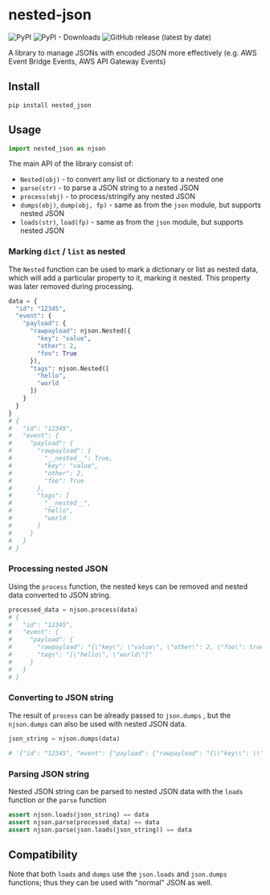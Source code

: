 # nested-json

![PyPI](https://img.shields.io/pypi/v/nested-json?style=flat-square) ![PyPI - Downloads](https://img.shields.io/pypi/dw/nested-json?style=flat-square) ![GitHub release (latest by date)](https://img.shields.io/github/v/release/szikszail/nested-json?style=flat-square)

A library to manage JSONs with encoded JSON more effectively (e.g. AWS Event Bridge Events, AWS API Gateway Events)

## Install

```shell
pip install nested_json
```

## Usage

```python
import nested_json as njson
```

The main API of the library consist of:

* `Nested(obj)` - to convert any list or dictionary to a nested one
* `parse(str)` - to parse a JSON string to a nested JSON
* `process(obj)` - to process/stringify any nested JSON
* `dumps(obj)`,  `dump(obj, fp)` - same as from the `json` module, but supports nested JSON
* `loads(str)`,  `load(fp)` - same as from the `json` module, but supports nested JSON

### Marking `dict` / `list` as nested

The `Nested` function can be used to mark a dictionary or
list as nested data, which will add a particular property to it, 
marking it nested. This property was later removed during processing.

```python
data = {
  "id": "12345",
  "event": {
    "payload": {
      "rawpayload": njson.Nested({
        "key": "value",
        "other": 2,
        "foo": True
      }),
      "tags": njson.Nested([
        "hello",
        "world
      ])
    }
  }
}
# {
#   "id": "12345",
#   "event": {
#     "payload": {
#       "rawpayload": {
#         "__nested__": True,
#         "key": "value",
#         "other": 2,
#         "foo": True
#       },
#       "tags": [
#         "__nested__",
#         "hello",
#         "world
#       ]
#     }
#   }
# }
```

### Processing nested JSON

Using the `process` function, the nested keys can be removed
and nested data converted to JSON string.

```python
processed_data = njson.process(data)
# {
#   "id": "12345",
#   "event": {
#     "payload": {
#       "rawpayload": "{\"key\": \"value\", \"other\": 2, \"foo\": true}",
#       "tags": "[\"hello\", \"world\"]"
#     }
#   }
# }
```

### Converting to JSON string

The result of `process` can be already passed to `json.dumps` , 
but the `njson.dumps` can also be used with nested JSON data.

```python
json_string = njson.dumps(data)

# '{"id": "12345", "event": {"payload": {"rawpayload": "{\\"key\\": \\"value\\", \\"other\\": 2, \\"foo\\": true}", "tags": "[\\"hello\\", \\"world\\"]"}}}'
```

### Parsing JSON string

Nested JSON string can be parsed to nested JSON data with the `loads` function or the `parse` function

```python
assert njson.loads(json_string) == data
assert njson.parse(processed_data) == data
assert njson.parse(json.loads(json_string)) == data
```

## Compatibility

Note that both `loads` and `dumps` use the `json.loads` and `json.dumps` functions; thus they can be used with "normal" JSON as well.
